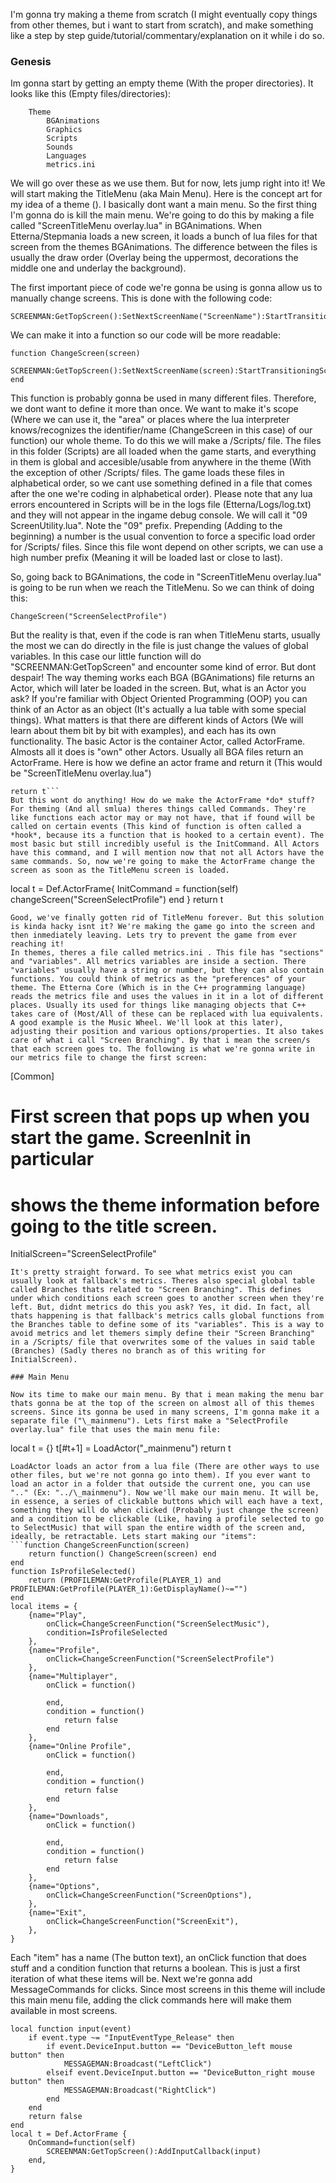 I'm gonna try making a theme from scratch (I might eventually copy things from other themes, but i want to start from scratch), and make something like a step by step guide/tutorial/commentary/explanation on it while i do so.

### Genesis

Im gonna start by getting an empty theme (With the proper directories). It looks like this (Empty files/directories):
```
	Theme
		BGAnimations
		Graphics
		Scripts
		Sounds
		Languages
		metrics.ini
```
We will go over these as we use them. But for now, lets jump right into it!
We will start making the TitleMenu (aka Main Menu). Here is the concept art for my idea of a theme (). I basically dont want a main menu. So the first thing I'm gonna do is kill the main menu.
We're going to do this by making a file called "ScreenTitleMenu overlay.lua" in BGAnimations. When Etterna/Stepmania loads a new screen, it loads a bunch of lua files for that screen from the themes BGAnimations. The difference between the files is usually the draw order (Overlay being the uppermost, decorations the middle one and underlay the background).

The first important piece of code we're gonna be using is gonna allow us to manually change screens. This is done with the following code:
```
SCREENMAN:GetTopScreen():SetNextScreenName("ScreenName"):StartTransitioningScreen("SM_GoToNextScreen") 
```
We can make it into a function so our code will be more readable:
```
function ChangeScreen(screen)
	SCREENMAN:GetTopScreen():SetNextScreenName(screen):StartTransitioningScreen("SM_GoToNextScreen") 
end
```
This function is probably gonna be used in many different files. Therefore, we dont want to define it more than once. We want to make it's scope (Where we can use it, the "area" or places where the lua interpreter knows/recognizes the identifier/name (ChangeScreen in this case) of our function) our whole theme. To do this we will make a /Scripts/ file. The files in this folder (Scripts) are all loaded when the game starts, and everything in them is global and accesible/usable from anywhere in the theme (With the exception of other /Scripts/ files. The game loads these files in alphabetical order, so we cant use something defined in a file that comes after the one we're coding in alphabetical order). Please note that any lua errors encountered in Scripts will be in the logs file (Etterna/Logs/log.txt) and they will not appear in the ingame debug console.
We will call it "09 ScreenUtility.lua". Note the "09" prefix. Prepending (Adding to the beginning) a number is the usual convention to force a specific load order for /Scripts/ files. Since this file wont depend on other scripts, we can use a high number prefix (Meaning it will be loaded last or close to last).

So, going back to BGAnimations, the code in "ScreenTitleMenu overlay.lua" is going to be run when we reach the TitleMenu. So we can think of doing this:
```
ChangeScreen("ScreenSelectProfile")
```
But the reality is that, even if the code is ran when TitleMenu starts, usually the most we can do directly in the file is just change the values of global variables. In this case our little function will do "SCREENMAN:GetTopScreen" and encounter some kind of error. But dont despair! The way theming works each BGA (BGAnimations) file returns an Actor, which will later be loaded in the screen. But, what is an Actor you ask? If you're familiar with Object Oriented Programming (OOP) you can think of an Actor as an object (It's actually a lua table with some special things). What matters is that there are different kinds of Actors (We will learn about them bit by bit with examples), and each has its own functionality.
The basic Actor is the container Actor, called ActorFrame. Almosts all it does is "own" other Actors. Usually all BGA files return an ActorFrame. Here is how we define an actor frame and return it (This would be "ScreenTitleMenu overlay.lua")
```local t = Def.ActorFrame{}
return t```
But this wont do anything! How do we make the ActorFrame *do* stuff? For theming (And all smlua) theres things called Commands. They're like functions each actor may or may not have, that if found will be called on certain events (This kind of function is often called a *hook*, because its a function that is hooked to a certain event). The most basic but still incredibly useful is the InitCommand. All Actors have this command, and I will mention now that not all Actors have the same commands. So, now we're going to make the ActorFrame change the screen as soon as the TitleMenu screen is loaded.
```
local t = Def.ActorFrame{
	InitCommand = function(self)
		changeScreen("ScreenSelectProfile")
	end
}
return t
```
Good, we've finally gotten rid of TitleMenu forever. But this solution is kinda hacky isnt it? We're making the game go into the screen and then inmediately leaving. Lets try to prevent the game from ever reaching it!
In themes, theres a file called metrics.ini . This file has "sections" and "variables". All metrics variables are inside a section. There "variables" usually have a string or number, but they can also contain functions. You could think of metrics as the "preferences" of your theme. The Etterna Core (Which is in the C++ programming language) reads the metrics file and uses the values in it in a lot of different places. Usually its used for things like managing objects that C++ takes care of (Most/All of these can be replaced with lua equivalents. A good example is the Music Wheel. We'll look at this later), adjusting their position and various options/properties. It also takes care of what i call "Screen Branching". By that i mean the screen/s that each screen goes to. The following is what we're gonna write in our metrics file to change the first screen:
```
[Common]
# First screen that pops up when you start the game. ScreenInit in particular
# shows the theme information before going to the title screen.
InitialScreen="ScreenSelectProfile"
```
It's pretty straight forward. To see what metrics exist you can usually look at fallback's metrics. Theres also special global table called Branches thats related to "Screen Branching". This defines under which conditions each screen goes to another screen when they're left. But, didnt metrics do this you ask? Yes, it did. In fact, all thats happening is that fallback's metrics calls global functions from the Branches table to define some of its "variables". This is a way to avoid metrics and let themers simply define their "Screen Branching" in a /Scripts/ file that overwrites some of the values in said table (Branches) (Sadly theres no branch as of this writing for InitialScreen).

### Main Menu

Now its time to make our main menu. By that i mean making the menu bar thats gonna be at the top of the screen on almost all of this themes screens. Since its gonna be used in many screens, I'm gonna make it a separate file ("\_mainmenu"). Lets first make a "SelectProfile overlay.lua" file that uses the main menu file:
```
local t = {}
t[#t+1] = LoadActor("_mainmenu")
return t
```
LoadActor loads an actor from a lua file (There are other ways to use other files, but we're not gonna go into them). If you ever want to load an actor in a folder that outside the current one, you can use ".." (Ex: "../\_mainmenu"). Now we'll make our main menu. It will be, in essence, a series of clickable buttons which will each have a text, something they will do when clicked (Probably just change the screen) and a condition to be clickable (Like, having a profile selected to go to SelectMusic) that will span the entire width of the screen and, ideally, be retractable. Lets start making our "items":
```function ChangeScreenFunction(screen)
	return function() ChangeScreen(screen) end
end
function IsProfileSelected()
	return (PROFILEMAN:GetProfile(PLAYER_1) and PROFILEMAN:GetProfile(PLAYER_1):GetDisplayName()~="")
end
local items = {
	{name="Play", 
		onClick=ChangeScreenFunction("ScreenSelectMusic"),
		condition=IsProfileSelected
	},
	{name="Profile", 
		onClick=ChangeScreenFunction("ScreenSelectProfile")
	},
	{name="Multiplayer", 
		onClick = function()
			
		end, 
		condition = function()
			return false
		end
	},
	{name="Online Profile", 
		onClick = function()
		
		end, 
		condition = function()
			return false
		end
	},
	{name="Downloads", 
		onClick = function()
		
		end, 
		condition = function()
			return false
		end
	},
	{name="Options", 
		onClick=ChangeScreenFunction("ScreenOptions"),
	},
	{name="Exit", 
		onClick=ChangeScreenFunction("ScreenExit"),
	},
}
```
Each "item" has a name (The button text), an onClick function that does stuff and a condition function that returns a boolean. This is just a first iteration of what these items will be. Next we're gonna add MessageCommands for clicks. Since most screens in this theme will include this main menu file, adding the click commands here will make them available in most screens.
```
local function input(event)
	if event.type ~= "InputEventType_Release" then
		if event.DeviceInput.button == "DeviceButton_left mouse button" then
			MESSAGEMAN:Broadcast("LeftClick")
		elseif event.DeviceInput.button == "DeviceButton_right mouse button" then
			MESSAGEMAN:Broadcast("RightClick")
		end
	end
	return false
end
local t = Def.ActorFrame {
	OnCommand=function(self) 
		SCREENMAN:GetTopScreen():AddInputCallback(input)
	end,
}
```
